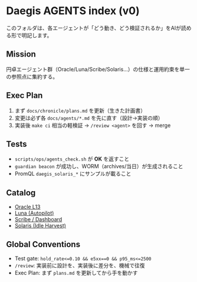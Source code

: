 # Daegis AGENTS index (v0)
このフォルダは、各エージェントが「どう動き、どう検証されるか」をAIが読める形で明記します。

## Mission
円卓エージェント群（Oracle/Luna/Scribe/Solaris…）の仕様と運用約束を単一の参照点に集約する。

## Exec Plan
1) まず `docs/chronicle/plans.md` を更新（生きた計画書）  
2) 変更は必ず各 `docs/agents/*.md` を先に直す（設計→実装の順）  
3) 実装後 `make ci` 相当の軽検証 → `/review <agent>` を回す → merge

## Tests
- `scripts/ops/agents_check.sh` が **OK** を返すこと  
- `guardian beacon` が成功し、WORM（archives/当日）が生成されること  
- PromQL `daegis_solaris_*` にサンプルが載ること

## Catalog
- [Oracle L13](./oracle.md)
- [Luna (Autopilot)](./luna.md)
- [Scribe / Dashboard](./scribe.md)
- [Solaris (Idle Harvest)](./solaris.md)

## Global Conventions
- Test gate: `hold_rate<=0.10 && e5xx==0 && p95_ms<=2500`
- `/review`: 実装前に設計を、実装後に差分を、機械で往復
- Exec Plan: まず `plans.md` を更新してから手を動かす
